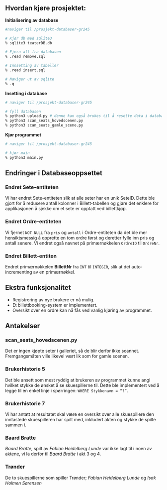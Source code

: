 ## Hvordan kjøre prosjektet:

__Initialisering av database__
```bash
#naviger til /prosjekt-databaser-gr245

# Kjør db med sqlite3
% sqlite3 teaterDB.db

# Fjern alt fra databasen
% .read remove.sql

# Innsetting av tabeller
% .read insert.sql

# Naviger ut av sqlite
% .q
```
__Insetting i database__
```bash
# naviger til /prosjekt-databaser-gr245

# fyll databasen
% python3 upload.py # denne kan også brukes til å resette data i databasen
% python3 scan_seats_hovedscenen.py
% python3 scan_seats_gamle_scene.py
```

__Kjør programmet__

```bash
# naviger til /prosjekt-databaser-gr245

# kjør main
% python3 main.py

```

## Endringer i Databaseoppsettet

### Endret Sete-entiteten
Vi har endret Sete-entiteten slik at alle seter har en unik SeteID. Dette ble gjort for å redusere antall kolonner i Billett-tabellen og gjøre det enklere for applikasjonen å sjekke om et sete er opptatt ved billettkjøp.

### Endret Ordre-entiteten
Vi fjernet `NOT NULL` fra `pris` og `antall` i Ordre-entiteten da det ble mer hensiktsmessig å opprette en tom ordre først og deretter fylle inn pris og antall senere.
Vi endret også navnet på primærnøkkelen `OrdreID` til `OrdreNr`.

### Endret Billett-entiten
Endret primærnøkkelen __BillettNr__ fra `INT` til `INTEGER`, slik at det auto-incrementing av en primærnøkkel.

## Ekstra funksjonalitet

- Registrering av nye brukere er nå mulig.
- Et billettbooking-system er implementert.
- Oversikt over en ordre kan nå fås ved vanlig kjøring av programmet.

## Antakelser

### scan_seats_hovedscenen.py
Det er ingen kjøpte seter i galleriet, så de blir derfor ikke scannet. Fremgangsmåten ville likevel vært lik som for gamle scenen.

### Brukerhistorie 5
Det ble ansett som mest ryddig at brukeren av programmet kunne angi hvilket stykke de ønsket å se skuespillerne til. Dette ble implementert ved å legge til en enkel linje i spørringen: `WHERE Stykkenavn = “?”`.

### Brukerhistorie 7
Vi har antatt at resultatet skal være en oversikt over alle skuespillere den inntastede skuespilleren har spilt med, inkludert akten og stykke de spilte sammen i. 

### Baard Bratte 
_Baard Bratte_, spilt av _Fabian Heidelberg Lunde_ var ikke lagt til i noen av aktene, vi la derfor til _Baard Bratte_ i akt 3 og 4.

### Trønder
De to skuespillerne som spiller Trønder; _Fabian Heidelberg Lunde_  og _Isak Holmen Sørensen_

 